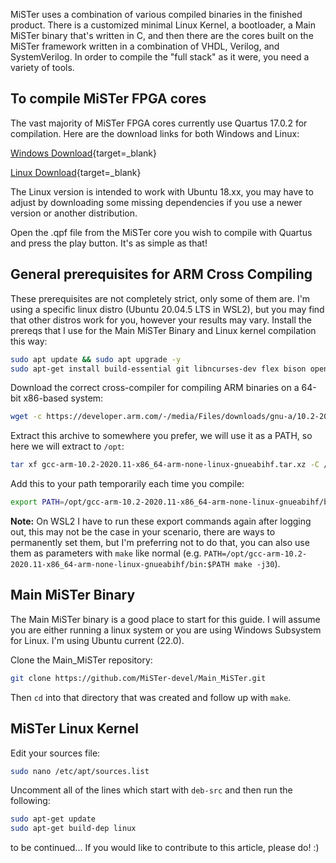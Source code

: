 MiSTer uses a combination of various compiled binaries in the finished product. There is a customized minimal Linux Kernel, a bootloader, a Main MiSTer binary that's written in C, and then there are the cores built on the MiSTer framework written in a combination of VHDL, Verilog, and SystemVerilog. In order to compile the "full stack" as it were, you need a variety of tools.

## To compile MiSTer FPGA cores

The vast majority of MiSTer FPGA cores currently use Quartus 17.0.2 for compilation. Here are the download links for both Windows and Linux:

[Windows Download](https://download.altera.com/akdlm/software/acdsinst/17.0std.2/602/ib_tar/Quartus-lite-17.0.2.602-windows.tar){target=_blank}

[Linux Download](https://download.altera.com/akdlm/software/acdsinst/17.0std.2/602/ib_tar/Quartus-lite-17.0.2.602-linux.tar){target=_blank}

The Linux version is intended to work with Ubuntu 18.xx, you may have to adjust by downloading some missing dependencies if you use a newer version or another distribution.

Open the .qpf file from the MiSTer core you wish to compile with Quartus and press the play button. It's as simple as that!

## General prerequisites for ARM Cross Compiling

These prerequisites are not completely strict, only some of them are. I'm using a specific linux distro (Ubuntu 20.04.5 LTS in WSL2), but you may find that other distros work for you, however your results may vary. Install the prereqs that I use for the Main MiSTer Binary and Linux kernel compilation this way:

```sh
sudo apt update && sudo apt upgrade -y
sudo apt-get install build-essential git libncurses-dev flex bison openssl libssl-dev dkms libelf-dev libudev-dev libpci-dev libiberty-dev autoconf liblz4-tool bc curl gcc git libssl-dev libncurses5-dev lzop make u-boot-tools libgmp3-dev libmpc-dev
```

Download the correct cross-compiler for compiling ARM binaries on a 64-bit x86-based system:

```sh
wget -c https://developer.arm.com/-/media/Files/downloads/gnu-a/10.2-2020.11/binrel/gcc-arm-10.2-2020.11-x86_64-arm-none-linux-gnueabihf.tar.xz
```

Extract this archive to somewhere you prefer, we will use it as a PATH, so here we will extract to `/opt`:

```sh
tar xf gcc-arm-10.2-2020.11-x86_64-arm-none-linux-gnueabihf.tar.xz -C /opt
```

Add this to your path temporarily each time you compile:

```sh
export PATH=/opt/gcc-arm-10.2-2020.11-x86_64-arm-none-linux-gnueabihf/bin:$PATH
```

**Note:** On WSL2 I have to run these export commands again after logging out, this may not be the case in your scenario, there are ways to permanently set them, but I'm preferring not to do that, you can also use them as parameters with `make` like normal (e.g. `PATH=/opt/gcc-arm-10.2-2020.11-x86_64-arm-none-linux-gnueabihf/bin:$PATH make -j30`).

## Main MiSTer Binary

The Main MiSTer binary is a good place to start for this guide. I will assume you are either running a linux system or you are using Windows Subsystem for Linux. I'm using Ubuntu current (22.0).

Clone the Main_MiSTer repository:

```sh
git clone https://github.com/MiSTer-devel/Main_MiSTer.git
```

Then `cd` into that directory that was created and follow up with `make`.

## MiSTer Linux Kernel

Edit your sources file:

```sh
sudo nano /etc/apt/sources.list
```

Uncomment all of the lines which start with `deb-src` and then run the following:

```sh
sudo apt-get update
sudo apt-get build-dep linux
```

to be continued... If you would like to contribute to this article, please do! :)
